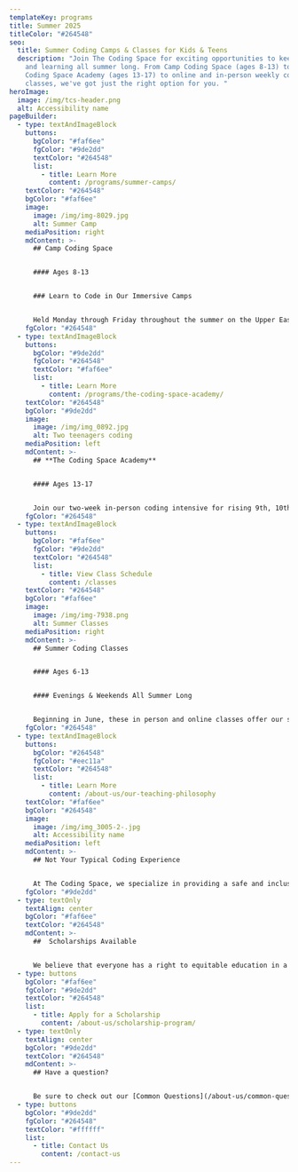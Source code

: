 ```yaml
---
templateKey: programs
title: Summer 2025
titleColor: "#264548"
seo:
  title: Summer Coding Camps & Classes for Kids & Teens
  description: "Join The Coding Space for exciting opportunities to keep coding
    and learning all summer long. From Camp Coding Space (ages 8-13) to The
    Coding Space Academy (ages 13-17) to online and in-person weekly coding
    classes, we've got just the right option for you. "
heroImage:
  image: /img/tcs-header.png
  alt: Accessibility name
pageBuilder:
  - type: textAndImageBlock
    buttons:
      bgColor: "#faf6ee"
      fgColor: "#9de2dd"
      textColor: "#264548"
      list:
        - title: Learn More
          content: /programs/summer-camps/
    textColor: "#264548"
    bgColor: "#faf6ee"
    image:
      image: /img/img-8029.jpg
      alt: Summer Camp
    mediaPosition: right
    mdContent: >-
      ## Camp Coding Space


      #### A﻿ges 8-13


      ### Learn to Code in Our Immersive Camps


      Held Monday through Friday throughout the summer on the Upper East Side in NYC, Park Slope, Brooklyn, and Port Washington, Long Island, our camps combine project-based coding, tech challenges, outdoor time, exciting field trips, and more to create an unforgettable summer experience.
    fgColor: "#264548"
  - type: textAndImageBlock
    buttons:
      bgColor: "#9de2dd"
      fgColor: "#264548"
      textColor: "#faf6ee"
      list:
        - title: Learn More
          content: /programs/the-coding-space-academy/
    textColor: "#264548"
    bgColor: "#9de2dd"
    image:
      image: /img/img_0892.jpg
      alt: Two teenagers coding
    mediaPosition: left
    mdContent: >-
      ## **The Coding Space Academy**


      #### A﻿ges 13-17


      Join our two-week in-person coding intensive for rising 9th, 10th, 11th, and 12th graders. In this rigorous pre-college program, coding novices and experienced programmers alike will pick up the hard skills of coding, dive into the professional and collegiate world of computer science, test their limits, make friends, and be treated like the young adults that they are — all in an immersive boot camp setting.
    fgColor: "#264548"
  - type: textAndImageBlock
    buttons:
      bgColor: "#faf6ee"
      fgColor: "#9de2dd"
      textColor: "#264548"
      list:
        - title: View Class Schedule
          content: /classes
    textColor: "#264548"
    bgColor: "#faf6ee"
    image:
      image: /img/img-7938.png
      alt: Summer Classes
    mediaPosition: right
    mdContent: >-
      ## Summer Coding Classes


      #### A﻿ges 6-13


      #### Evenings & Weekends All Summer Long


      Beginning in June, these in person and online classes offer our signature project-based coding education, small student to teacher ratios, and Socratic-based teaching. Featuring evening and weekend classes, this option is a perfect way for busy kids to continue their coding journey over the summer.
    fgColor: "#264548"
  - type: textAndImageBlock
    buttons:
      bgColor: "#264548"
      fgColor: "#eec11a"
      textColor: "#264548"
      list:
        - title: Learn More
          content: /about-us/our-teaching-philosophy
    textColor: "#faf6ee"
    bgColor: "#264548"
    image:
      image: /img/img_3005-2-.jpg
      alt: Accessibility name
    mediaPosition: left
    mdContent: >-
      ## Not Your Typical Coding Experience


      At The Coding Space, we specialize in providing a safe and inclusive learning environment for kids to have fun, be challenged, and discover their passions. Our teachers never lecture; instead, they ask targeted questions using the Socratic Method to get students thinking and problem solving on their own. By focusing on the development of computational thinking skills, intellectual confidence, self-expression, and independence, our students learn to code while growing as thinkers, learners, and leaders.
    fgColor: "#9de2dd"
  - type: textOnly
    textAlign: center
    bgColor: "#faf6ee"
    textColor: "#264548"
    mdContent: >-
      ##  Scholarships Available


      We believe that everyone has a right to equitable education in a safe and inclusive learning environment and are committed to increasing access to our high quality coding programs. 
  - type: buttons
    bgColor: "#faf6ee"
    fgColor: "#9de2dd"
    textColor: "#264548"
    list:
      - title: Apply for a Scholarship
        content: /about-us/scholarship-program/
  - type: textOnly
    textAlign: center
    bgColor: "#9de2dd"
    textColor: "#264548"
    mdContent: >-
      ## Have a question?


      Be sure to check out our [Common Questions](/about-us/common-questions/). If you still don’t see what you need, reach out to us.
  - type: buttons
    bgColor: "#9de2dd"
    fgColor: "#264548"
    textColor: "#ffffff"
    list:
      - title: Contact Us
        content: /contact-us
---
```

